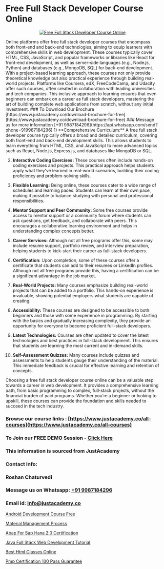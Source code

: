 # Free Full Stack Developer Course Online

<p align="center">
  <a href="https://justacademy.co/program-detail/full-stack-web-development">
    <img src="https://justacademy.co/storage2/program_images/1704700371.webp" alt="Free Full Stack Developer Course Online">
  </a>
</p>
Online platforms offer free full stack developer courses that encompass both front-end and back-end technologies, aiming to equip learners with comprehensive skills in web development. These courses typically cover HTML, CSS, JavaScript, and popular frameworks or libraries like React for front-end development, as well as server-side languages (e.g., Node.js, Python) and databases (e.g., MongoDB, SQL) for back-end development. With a project-based learning approach, these courses not only provide theoretical knowledge but also practical experience through building real-world projects. Platforms like Coursera, edX, FreeCodeCamp, and Udacity offer such courses, often created in collaboration with leading universities and tech companies. This inclusive approach to learning ensures that even beginners can embark on a career as full stack developers, mastering the art of building complete web applications from scratch, without any initial investment.
### To Download Our Brochure [https://www.justacademy.co/download-brochure-for-free](https://www.justacademy.co/download-brochure-for-free)
### Message us for more information [+91 9987184296](https://api.whatsapp.com/send?phone=919987184296)
1) **Comprehensive Curriculum:** A free full stack developer course typically offers a broad and detailed curriculum, covering both front-end and back-end development skills. This allows students to learn everything from HTML, CSS, and JavaScript to more advanced topics such as React, Node.js, Express.js, and databases like MongoDB or SQL.

2) **Interactive Coding Exercises:** These courses often include hands-on coding exercises and projects. This practical approach helps students apply what they've learned in real-world scenarios, building their coding proficiency and problem-solving skills.

3) **Flexible Learning:** Being online, these courses cater to a wide range of schedules and learning paces. Students can learn at their own pace, making it possible to balance studying with personal and professional responsibilities.

4) **Mentor Support and Peer Community:** Some free courses provide access to mentor support or a community forum where students can ask questions, get feedback, and collaborate with peers. This encourages a collaborative learning environment and helps in understanding complex concepts better.

5) **Career Services:** Although not all free programs offer this, some may include resume support, portfolio review, and interview preparation, helping students to kick-start their career as full-stack developers.

6) **Certification:** Upon completion, some of these courses offer a certificate that students can add to their resumes or LinkedIn profiles. Although not all free programs provide this, having a certification can be a significant advantage in the job market.

7) **Real-World Projects:** Many courses emphasize building real-world projects that can be added to a portfolio. This hands-on experience is invaluable, showing potential employers what students are capable of creating.

8) **Accessibility:** These courses are designed to be accessible to both beginners and those with some experience in programming. By starting with the basics and gradually increasing complexity, they provide an opportunity for everyone to become proficient full-stack developers.

9) **Latest Technologies:** Courses are often updated to cover the latest technologies and best practices in full-stack development. This ensures that students are learning the most current and in-demand skills.

10) **Self-Assessment Quizzes:** Many courses include quizzes and assessments to help students gauge their understanding of the material. This immediate feedback is crucial for effective learning and retention of concepts.

Choosing a free full stack developer course online can be a valuable step towards a career in web development. It provides a comprehensive learning path, from basic programming to complex, full-stack projects, without the financial burden of paid programs. Whether you're a beginner or looking to upskill, these courses can provide the foundation and skills needed to succeed in the tech industry.

### Browse our course links : [https://www.justacademy.co/all-courses](https://www.justacademy.co/all-courses) 
### To Join our FREE DEMO Session - [Click Here](https://www.justacademy.co/register-for-course-demo)


### This information is sourced from JustAcademy
### Contact Info:
### Roshan Chaturvedi
### Message us on Whatsapp: [+91 9987184296](https://api.whatsapp.com/send?phone=919987184296)
### Email id: [info@justacademy.co](mailto:info@justacademy.co)
                
[Android Development Course Free](https://www.linkedin.com/pulse/android-development-course-free-software-training-mountain-view-n6maf/)

[Material Management Process](https://www.linkedin.com/pulse/material-management-process-software-training-sunnyvale-accfc?trackingId=9vvaN2paVe4JxYDztE8J9A%3D%3D&lipi=urn%3Ali%3Apage%3Ad_flagship3_company_admin%3BM5QnzWJERjun88GkJ%2BYkdw%3D%3D)

[Abap For Sap Hana 2.0 Certification](https://medium.com/@mistersumit961/abap-for-sap-hana-2-0-certification-f083034ae291)

[Java Full Stack Web Development Tutorial](https://medium.com/@shivamja27/java-full-stack-web-development-tutorial-4f53ef9f2156)

[Best Html Classes Online](https://justacademyin.github.io/justacademy/best-html-classes-online)

[Pmp Certification 100 Pass Guarantee](https://justacademyin.github.io/justacademy/pmp-certification-100-pass-guarantee)

